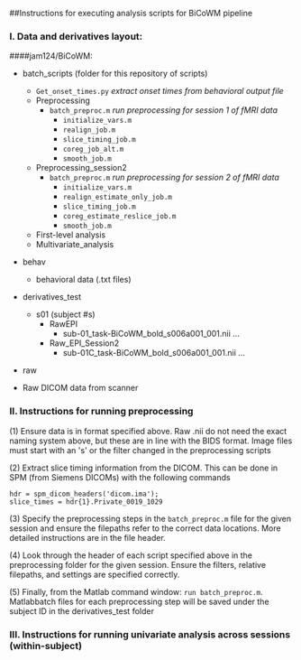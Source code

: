##Instructions for executing analysis scripts for BiCoWM pipeline 

### I. Data and derivatives layout: 
####jam124/BiCoWM:
  * batch_scripts (folder for this repository of scripts)  
    * `Get_onset_times.py` *extract onset times from behavioral output file* 
    * Preprocessing
      * `batch_preproc.m` *run preprocessing for session 1 of fMRI data* 
        * `initialize_vars.m`
        * `realign_job.m` 
        * `slice_timing_job.m`
        * `coreg_job_alt.m`
        * `smooth_job.m` 
    * Preprocessing_session2
      * `batch_preproc.m` *run preprocessing for session 2 of fMRI data* 
        * `initialize_vars.m`
        * `realign_estimate_only_job.m` 
        * `slice_timing_job.m`
        * `coreg_estimate_reslice_job.m`
        * `smooth_job.m` 
    * First-level analysis 
    * Multivariate_analysis
    
  * behav 
    * behavioral data (.txt files) 
  * derivatives_test 
    * s01 (subject #s) 
      * RawEPI 
        * sub-01_task-BiCoWM_bold_s006a001_001.nii ... 
      * Raw_EPI_Session2
        * sub-01C_task-BiCoWM_bold_s006a001_001.nii ... 
  * raw 
   * Raw DICOM data from scanner 

### II. Instructions for running preprocessing

(1) Ensure data is in format specified above. Raw .nii do not need the exact naming system above, but these are in line with the BIDS format. Image files must start with an 's' or the filter changed in the preprocessing scripts 

(2) Extract slice timing information from the DICOM. This can be done in SPM (from Siemens DICOMs) with the following commands
``` 
hdr = spm_dicom_headers('dicom.ima');
slice_times = hdr{1}.Private_0019_1029 
``` 

(3) Specify the preprocessing steps in the `batch_preproc.m` file for the given session and ensure the filepaths refer to the correct data locations. More detailed instructions are in the file header.

(4) Look through the header of each script specified above in the preprocessing folder for the given session. Ensure the filters, relative filepaths, and settings are specified correctly. 

(5) Finally, from the Matlab command window: `run batch_preproc.m`. Matlabbatch files for each preprocessing step will be saved under the subject ID in the derivatives_test folder 

### III. Instructions for running univariate analysis across sessions (within-subject)
